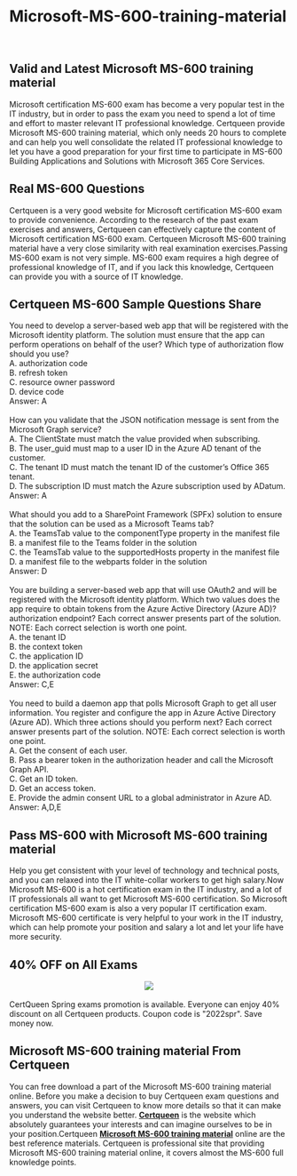 # Microsoft-MS-600-training-material
<br />
<h2>
	Valid and Latest Microsoft MS-600 training material
</h2>
Microsoft certification MS-600 exam has become a very popular test in the IT industry, but in order to pass the exam you need to spend a lot of time and effort to master relevant IT professional knowledge. Certqueen provide Microsoft MS-600 training material, which only needs 20 hours to complete and can help you well consolidate the related IT professional knowledge to let you have a good preparation for your first time to participate in MS-600 Building Applications and Solutions with Microsoft 365 Core Services.<br />
<h2>
	Real  MS-600 Questions
</h2>
Certqueen is a very good website for Microsoft certification MS-600 exam to provide convenience. According to the research of the past exam exercises and answers, Certqueen can effectively capture the content of Microsoft certification MS-600 exam. Certqueen Microsoft MS-600 training material have a very close similarity with real examination exercises.Passing MS-600 exam is not very simple. MS-600 exam requires a high degree of professional knowledge of IT, and if you lack this knowledge, Certqueen can provide you with a source of IT knowledge.
<h2>
	Certqueen MS-600 Sample Questions Share
</h2>
You need to develop a server-based web app that will be registered with the Microsoft identity platform. The solution must ensure that the app can perform operations on behalf of the user? Which type of authorization flow should you use? <br />
A. authorization code <br />
B. refresh token <br />
C. resource owner password <br />
D. device code <br />
Answer: A<br />
<br />
How can you validate that the JSON notification message is sent from the Microsoft Graph service? <br />
A. The ClientState must match the value provided when subscribing. <br />
B. The user_guid must map to a user ID in the Azure AD tenant of the customer. <br />
C. The tenant ID must match the tenant ID of the customer’s Office 365 tenant. <br />
D. The subscription ID must match the Azure subscription used by ADatum. <br />
Answer: A<br />
<br />
What should you add to a SharePoint Framework (SPFx) solution to ensure that the solution can be used as a Microsoft Teams tab? <br />
A. the TeamsTab value to the componentType property in the manifest file <br />
B. a manifest file to the Teams folder in the solution <br />
C. the TeamsTab value to the supportedHosts property in the manifest file <br />
D. a manifest file to the webparts folder in the solution <br />
Answer: D<br />
<br />
You are building a server-based web app that will use OAuth2 and will be registered with the Microsoft identity platform. Which two values does the app require to obtain tokens from the Azure Active Directory (Azure AD)? authorization endpoint? Each correct answer presents part of the solution. NOTE: Each correct selection is worth one point. <br />
A. the tenant ID <br />
B. the context token <br />
C. the application ID <br />
D. the application secret <br />
E. the authorization code <br />
Answer: C,E<br />
<br />
You need to build a daemon app that polls Microsoft Graph to get all user information. You register and configure the app in Azure Active Directory (Azure AD). Which three actions should you perform next? Each correct answer presents part of the solution. NOTE: Each correct selection is worth one point. <br />
A. Get the consent of each user. <br />
B. Pass a bearer token in the authorization header and call the Microsoft Graph API. <br />
C. Get an ID token. <br />
D. Get an access token. <br />
E. Provide the admin consent URL to a global administrator in Azure AD. <br />
Answer: A,D,E<br />
<h2>
	Pass MS-600 with Microsoft MS-600 training material
</h2>
Help you get consistent with your level of technology and technical posts, and you can relaxed into the IT white-collar workers to get high salary.Now Microsoft MS-600 is a hot certification exam in the IT industry, and a lot of IT professionals all want to get Microsoft MS-600 certification. So Microsoft certification MS-600 exam is also a very popular IT certification exam. Microsoft MS-600 certificate is very helpful to your work in the IT industry, which can help promote your position and salary a lot and let your life have more security.
<h2>
	40% OFF on All Exams
</h2>
<div style="text-align:center;">
	<a href="https://www.certqueen.com/promotion.asp"><img src="http://www.h12-261.com/wp-content/uploads/2022/03/CQ-Spr-promo-e1647585364941.jpg" /></a>
</div>
<br />
CertQueen Spring exams promotion is available. Everyone can enjoy 40% discount on all Certqueen products. Coupon code is "2022spr". Save money now.<br />
<h2>
	Microsoft MS-600 training material From Certqueen
</h2>
You can free download a part of the Microsoft MS-600 training material online. Before you make a decision to buy Certqueen exam questions and answers, you can visit Certqueen to know more details so that it can make you understand the website better. <a href="http://www.certqueen.com/" target="_blank"><strong>Certqueen</strong></a> is the website which absolutely guarantees your interests and can imagine ourselves to be in your position.Certqueen <a href="https://www.certqueen.com/MS-600.html" target="_blank"><strong>Microsoft MS-600 training material</strong></a> online are the best reference materials. Certqueen is professional site that providing Microsoft MS-600 training material online, it covers almost the MS-600 full knowledge points.
